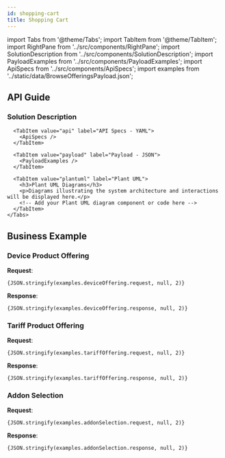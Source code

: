 ```yaml
---
id: shopping-cart
title: Shopping Cart
---
```



import Tabs from '@theme/Tabs';
import TabItem from '@theme/TabItem';
import RightPane from '../src/components/RightPane'; 
import SolutionDescription from '../src/components/SolutionDescription';
import PayloadExamples from '../src/components/PayloadExamples';
import ApiSpecs from '../src/components/ApiSpecs';
import examples from '../static/data/BrowseOfferingsPayload.json'; 

## API Guide

<div className="container">
  <div className="tabs-pane">
    <Tabs>
      <TabItem value="description" label="Solution Description" default>
        <h3>Solution Description</h3>
        <SolutionDescription 
          initialText={`To display the Shopping Cart, Product added to the cart, Able to delete cart.`} 
        />
      </TabItem>

      <TabItem value="api" label="API Specs - YAML">
        <ApiSpecs /> 
      </TabItem>

      <TabItem value="payload" label="Payload - JSON">
        <PayloadExamples />  
      </TabItem>

      <TabItem value="plantuml" label="Plant UML">
        <h3>Plant UML Diagrams</h3>
        <p>Diagrams illustrating the system architecture and interactions will be displayed here.</p>
        <!-- Add your Plant UML diagram component or code here -->
      </TabItem>
    </Tabs>
  </div>
</div>


## Business Example 

### Device Product Offering

**Request**:
<pre>
<code>{JSON.stringify(examples.deviceOffering.request, null, 2)}</code>
</pre>

**Response**:
<pre>
<code>{JSON.stringify(examples.deviceOffering.response, null, 2)}</code>
</pre>

### Tariff Product Offering

**Request**:
<pre>
<code>{JSON.stringify(examples.tariffOffering.request, null, 2)}</code>
</pre>

**Response**:
<pre>
<code>{JSON.stringify(examples.tariffOffering.response, null, 2)}</code>
</pre>

### Addon Selection

**Request**:
<pre>
<code>{JSON.stringify(examples.addonSelection.request, null, 2)}</code>
</pre>

**Response**:
<pre>
<code>{JSON.stringify(examples.addonSelection.response, null, 2)}</code>
</pre>